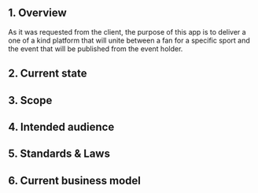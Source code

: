 ## 1. Overview

As it was requested from the client, the purpose of this app is to deliver a one of a kind platform that will unite between a fan for a specific sport and the event that will be published from the event holder.

## 2. Current state

## 3. Scope

## 4. Intended audience

## 5. Standards & Laws

## 6. Current business model
